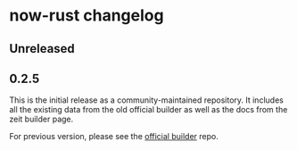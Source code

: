# now-rust changelog

## Unreleased

## 0.2.5

This is the initial release as a community-maintained repository. It includes all the existing data from the old official builder as well as the docs from the zeit builder page.

For previous version, please see the [official builder](https://github.com/zeit/now-builders) repo.
